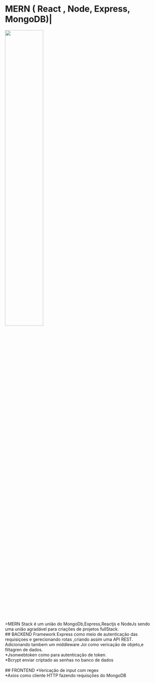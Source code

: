 # MERN ( React , Node, Express, MongoDB)|
<div><img style="width:50%" src="https://upflow.me/wp-content/uploads/2021/03/mern-1232x705-1-1024x586-1.jpeg" alt=""></div>
>MERN Stack é um união do MongoDb,Express,Reactjs e NodeJs sendo uma união agradável para criações de projetos fullStack.
<br>
## BACKEND
Framework Express como meio de autenticação das requisiçoes e gerecionando rotas ,criando assim uma API REST. Adicionando tambem um middleware Joi como vericação de objeto,e filtagren de dados.<br>
*Jsonwebtoken como para autenticação de token.<br>
*Bcrypt enviar criptado as senhas no banco de dados<br>
<br>
## FRONTEND
*Vericação de input com regex<br>
*Axios como cliente HTTP fazendo requisções do MongoDB



